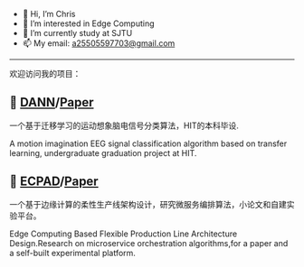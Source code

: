 - 👋 Hi, I’m Chris
- 🌱 I’m interested in Edge Computing 
- 🏫 I’m currently study at SJTU
- 📫 My email: a25505597703@gmail.com
---
欢迎访问我的项目：  
## 💠 [DANN](https://github.com/kongfuguagua/DANN_EEG)/[Paper](https://ieeexplore.ieee.org/document/10241474/)
一个基于迁移学习的运动想象脑电信号分类算法，HIT的本科毕设.

A motion imagination EEG signal classification algorithm based on transfer learning, undergraduate graduation project at HIT.

## 💠 [ECPAD](https://github.com/kongfuguagua/Edge-Computing-Based-Flexible-Production-Line-Architecture-Design)/[Paper](https://ieeexplore.ieee.org/document/10774337)
一个基于边缘计算的柔性生产线架构设计，研究微服务编排算法，小论文和自建实验平台。

Edge Computing Based Flexible Production Line Architecture Design.Research on microservice orchestration algorithms,for a paper and a self-built experimental platform.
